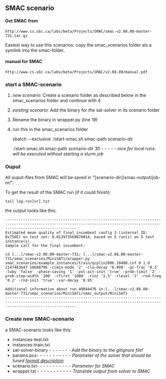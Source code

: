 ## SMAC scenario

#### Get SMAC from
    http://www.cs.ubc.ca/labs/beta/Projects/SMAC/smac-v2.08.00-master-731.tar.gz

Easiest way to use this scenarios: copy the smac_scenarios folder als a symlink into the smac-folder.

#### manual for SMAC
    http://www.cs.ubc.ca/labs/beta/Projects/SMAC/v2.08.00/manual.pdf


### start a SMAC-scenario

1. *new scenario*: Create a scenario folder as described below in the smac_scenarios folder and continue with 4
   
2. *existing scenario*: Add the binary for the sat-solver in its scenario folder
3. Rename the binary in wrapper.py (line 19)
4. run this in the smac_scenarios folder

    sbatch --exclusive ./start-smac.sh  smac-path  scenario-dir

    ./start-smac.sh  smac-path  scenario-dir  30 - - - - - *nice for local runs: will be executed without starting a slurm job*



### Ouput

All ouput-files from SMAC will be saved in "[scenario-dir]/smac-output/job-nr/".

To get the result of the SMAC run (if it could finish): 
    
    tail log-run[nr].txt


the output looks like this:


    ----------------------------------------------------------------------------------------------------------------------------------------------------------------------------
    Estimated mean quality of final incumbent config 3 (internal ID: 0x756E) on test set: 0.013973569870014, based on 5 run(s) on 5 test instance(s).
    Sample call for the final incumbent:

    cd [...]/smac-v2.08.00-master-731; [...]/smac-v2.08.00-master-731/smac_scenarios/MiniSATi/wrapper.py smac_scenarios/example_instances/train/qcplin2006.10408.cnf 0 1.0 2147483647 10688796 -ccmin-mode '2' -cla-decay '0.999' -gc-frac '0.3' -luby 'false' -phase-saving '1' -pol-act-init 'true' -prob-limit '2' -prob-step-width '100' -rfirst '1000' -rinc '1.5' -rlevel '2' -rnd-freq '0.2' -rnd-init 'true' -var-decay '0.95' 

    Additional information about run 40044476 in:[...]/smac-v2.08.00-master-731/smac_scenarios/MiniSATi/smac_output/MiniSATi
    ----------------------------------------------------------------------------------------------------------------------------------------------------------------------------



### Create new SMAC-scenario

a SMAC-scenario looks like this:

- instances-test.txt
- instances-train.txt
- sat-solver-binary - - - - - - - *Add the binary to the gitignore file!*
- params.pcs- - - - - - - - - - - *Parameter of the solver that should be tuned [format description](http://aclib.net/cssc2014/pcs-format.pdf)*
- scenario.txt- - - - - - - - - - - *Parameter for SMAC*
- wrapper.txt - - - - - - - - - - - *Translate output from solver to SMAC*
